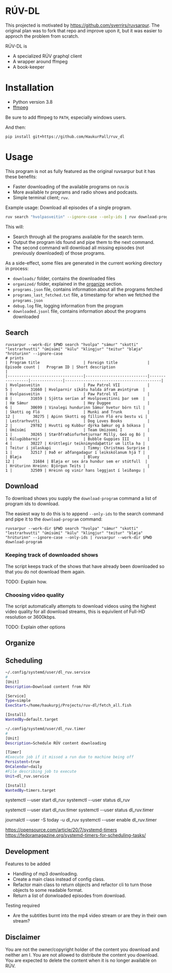 # RÚV-DL

This projected is motivated by https://github.com/sverrirs/ruvsarpur.
The original plan was to fork that repo and improve upon it, but it was easier to approch the problem from scratch.

RÚV-DL is

- A specialized RÚV graphql client
- A wrapper around ffmpeg
- A book-keeper

# Installation

- Python version 3.8
- [ffmpeg](https://www.ffmpeg.org/download.html)

Be sure to add ffmpeg to `PATH`, especially windows users.

And then:

```
pip install git+https://github.com/HaukurPall/ruv_dl
```

# Usage

This program is not as fully featured as the original ruvsarpur but it has these benefits:

- Faster downloading of the available programs on ruv.is
- More available tv programs and radio shows and podcasts.
- Simple terminal client; `ruv`.

Example usage: Download all episodes of a single program.

```bash
ruv search "hvolpasveitin" --ignore-case --only-ids | ruv download-program
```

This will:

- Search through all the programs available for the search term.
- Output the program ids found and pipe them to the next command.
- The second command will download all missing episodes (not previously downloaded) of those programs.

As a side-effect, some files are generated in the current working directory in process:

- `downloads/` folder, contains the downloaded files
- `organized/` folder, explained in the [organize](##organize) section.
- `programs.json` file, contains information about all the programs fetched
- `programs_last_fetched.txt` file, a timestamp for when we fetched the `programs.json`
- `debug.log` file, logging information from the program
- `downloaded.jsonl` file, contains information about the programs downloaded

## Search

```
ruvsarpur --work-dir $PWD search "hvolpa" "sámur" "skotti" "lestrarhvutti" "úmísúmí" "kúlu" "klingjur" "teitur" "blæja" "hrúturinn" --ignore-case
# prints
| Program title                   | Foreign title             |   Episode count |   Program ID | Short description                        |
|---------------------------------|---------------------------|-----------------|--------------|------------------------------------------|
| Hvolpasveitin                   | Paw Patrol VII            |               5 |        31660 | Hvolparnir síkátu halda áfram ævintýrum  |
| Hvolpasveitin                   | Paw Patrol VI             |               8 |        31659 | Sjötta serían af Hvolpsveitinni þar sem  |
| Hæ Sámur                        | Hey Duggee                |               6 |        30699 | Vinalegi hundurinn Sámur hvetur börn til |
| Skotti og Fló                   | Munki and Trunk           |              12 |        30275 | Apinn Skotti og fíllinn Fló eru bestu vi |
| Lestrarhvutti                   | Dog Loves Books           |               2 |        29782 | Hvutti og Kubbur dýrka bækur og á bókasa |
| Úmísúmí                         | Team Umizoomi I           |               1 |        30265 | Stærðfræðiofurhetjurnar Millý, Geó og Bó |
| Kúlugúbbarnir                   | Bubble Guppies III        |               4 |        30227 | Krúttlegir teiknimyndaþættir um litla ha |
| Teitur í jólaskapi              | Timmy: Christmas Surprise |               1 |        32517 | Það er aðfangadagur í leikskólanum hjá T |
| Blæja                           | Bluey                     |              12 |        31684 | Blæja er sex ára hundur sem er stútfull  |
| Hrúturinn Hreinn: Björgun Teits |                           |               1 |        32509 | Hreinn og vinir hans leggjast í leiðangu |
```

## Download

To download shows you supply the `download-program` command a list of program ids to download.

The easiest way to do this is to append `--only-ids` to the search command and pipe it to the `download-program` command:

```
ruvsarpur --work-dir $PWD search "hvolpa" "sámur" "skotti" "lestrarhvutti" "úmísúmí" "kúlu" "klingjur" "teitur" "blæja" "hrúturinn" --ignore-case --only-ids | ruvsarpur --work-dir $PWD download-program
```

### Keeping track of downloaded shows

The script keeps track of the shows that have already been downloaded so that you do not download them again.

TODO: Explain how.

### Choosing video quality

The script automatically attempts to download videos using the highest video quality for all download streams, this is equivilent of Full-HD resolution or 3600kbps.

TODO: Explain other options

## Organize

## Scheduling

```bash
~/.config/systemd/user/dl_ruv.service
#
[Unit]
Description=Download content from RÚV

[Service]
Type=simple
ExecStart=/home/haukurpj/Projects/ruv-dl/fetch_all.fish

[Install]
WantedBy=default.target

~/.config/systemd/user/dl_ruv.timer
#
[Unit]
Description=Schedule RÚV content downloading

[Timer]
#Execute job if it missed a run due to machine being off
Persistent=true
OnCalendar=daily
#File describing job to execute
Unit=dl_ruv.service

[Install]
WantedBy=timers.target
```

systemctl --user start dl_ruv
systemctl --user status dl_ruv

systemctl --user start dl_ruv.timer
systemctl --user status dl_ruv.timer

journalctl --user -S today -u dl_ruv
systemctl --user enable dl_ruv.timer

https://opensource.com/article/20/7/systemd-timers
https://fedoramagazine.org/systemd-timers-for-scheduling-tasks/

## Development

Features to be added

- Handling of mp3 downloading.
- Create a main class instead of config class.
- Refactor main class to return objects and refactor cli to turn those objects to some readable format.
- Return a list of donwloaded episodes from download.

Testing required

- Are the subtitles burnt into the mp4 video stream or are they in their own stream?

## Disclaimer

You are not the owner/copyright holder of the content you download and neither am I.
You are not allowed to distribute the content you download.
You are expected to delete the content when it is no longer available on RÚV.
